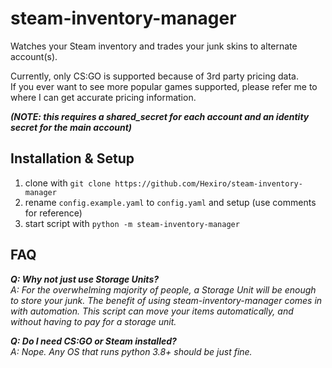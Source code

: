 # steam-inventory-manager
Watches your Steam inventory and trades your junk skins to alternate account(s).<br/>

Currently, only CS:GO is supported because of 3rd party pricing data.<br/>
If you ever want to see more popular games supported, please refer me to where I can get accurate pricing information.


***(NOTE: this requires a shared_secret for each account and an identity secret for the main account)***

## Installation & Setup
1. clone with `git clone https://github.com/Hexiro/steam-inventory-manager`
2. rename `config.example.yaml` to `config.yaml` and setup (use comments for reference)
3. start script with `python -m steam-inventory-manager`

## FAQ

***Q: Why not just use Storage Units?***<br/>
*A: For the overwhelming majority of people, a Storage Unit will be enough to store your junk.
The benefit of using steam-inventory-manager comes in with automation. 
This script can move your items automatically, and without having to pay for a storage unit.*

***Q: Do I need CS:GO or Steam installed?***<br/>
*A: Nope. Any OS that runs python 3.8+ should be just fine.*
